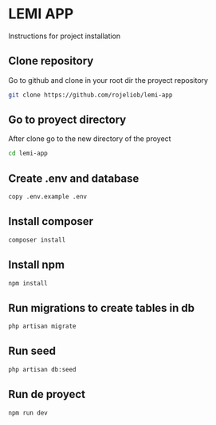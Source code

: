 # LEMI APP 

Instructions for project installation 

## Clone repository

Go to github and clone in your root dir the proyect repository

```bash
git clone https://github.com/rojeliob/lemi-app
```
## Go to proyect directory

After clone go to the new directory of the proyect

```bash
cd lemi-app
```

## Create .env and database

```bash
copy .env.example .env
```

## Install composer

```bash
composer install
```

## Install npm 

```bash
npm install
```
## Run migrations to create tables in db

```bash
php artisan migrate

```

## Run seed

```bash
php artisan db:seed

```

## Run de proyect

```bash
npm run dev
```